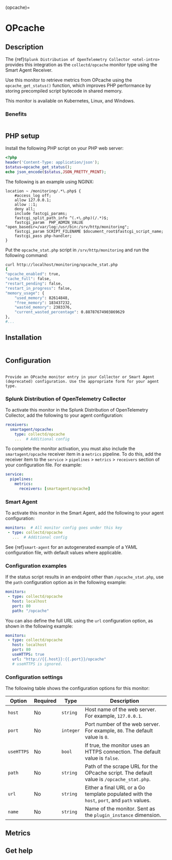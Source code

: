(opcache)=

# OPcache
<meta name="description" content="Use this Splunk Observability Cloud integration for the Collectd OPcache monitor. See benefits, install, configuration, and metrics">

## Description

The {ref}`Splunk Distribution of OpenTelemetry Collector <otel-intro>` provides this integration as the `collectd/opcache` monitor type using the Smart Agent Receiver.

Use this monitor to retrieve metrics from OPcache using the `opcache_get_status()` function, which improves PHP performance by storing precompiled script bytecode in shared memory.

This monitor is available on Kubernetes, Linux, and Windows.

### Benefits

```{include} /_includes/benefits.md
```

## PHP setup

Install the following PHP script on your PHP web server:

```php
<?php
header('Content-Type: application/json');
$status=opcache_get_status();
echo json_encode($status,JSON_PRETTY_PRINT);
```

The following is an example using NGINX:

```
location ~ /monitoring/.*\.php$ {
    #access_log off;
    allow 127.0.0.1;
    allow ::1;
    deny all;
    include fastcgi_params;
    fastcgi_split_path_info ^(.+\.php)(/.*)$;
    fastcgi_param  PHP_ADMIN_VALUE "open_basedir=/var/log:/usr/bin:/srv/http/monitoring";
    fastcgi_param SCRIPT_FILENAME $document_root$fastcgi_script_name;
    fastcgi_pass php-handler;
}
```

Put the `opcache_stat.php` script in `/srv/http/monitoring` and run the following command:

```bash
curl http://localhost/monitoring/opcache_stat.php
{
"opcache_enabled": true,
"cache_full": false,
"restart_pending": false,
"restart_in_progress": false,
"memory_usage": {
    "used_memory": 82614848,
    "free_memory": 183437232,
    "wasted_memory": 2383376,
    "current_wasted_percentage": 0.88787674903869629
},
#...
```
##  Installation

```{include} /_includes/collector-installation.md
```

## Configuration

```{include} /_includes/configuration.md
```

```{note}
Provide an OPcache monitor entry in your Collector or Smart Agent (deprecated) configuration. Use the appropriate form for your agent type.
```

### Splunk Distribution of OpenTelemetry Collector

To activate this monitor in the Splunk Distribution of OpenTelemetry Collector, add the following to your agent configuration:

```yaml
receivers:
  smartagent/opcache:
    type: collectd/opcache
    ...  # Additional config
```

To complete the monitor activation, you must also include the `smartagent/opcache` receiver item in a `metrics` pipeline. To do this, add the receiver item to the `service` > `pipelines` > `metrics` > `receivers` section of your configuration file. For example:

```yaml
service:
  pipelines:
    metrics:
      receivers: [smartagent/opcache]
```

### Smart Agent

To activate this monitor in the Smart Agent, add the following to your agent configuration:

```yaml
monitors:  # All monitor config goes under this key
 - type: collectd/opcache
   ...  # Additional config
```

See {ref}`smart-agent` for an autogenerated example of a YAML configuration file, with default values where applicable.

### Configuration examples

If the status script results in an endpoint other than `/opcache_stat.php`, use the `path` configuration option as in the following example:

```yaml
monitors:
 - type: collectd/opcache
   host: localhost
   port: 80
   path: "/opcache"
```

You can also define the full URL using the `url` configuration option, as shown in the following example:

```yaml
monitors:
 - type: collectd/opcache
   host: localhost
   port: 80
   useHTTPS: true
   url: "http://{{.host}}:{{.port}}/opcache"
   # useHTTPS is ignored.
```

### Configuration settings

The following table shows the configuration options for this monitor:

| Option | Required | Type | Description |
| --- | --- | --- | --- |
| `host` | No | `string` | Host name of the web server. For example, `127.0.0.1`. |
| `port` | No | `integer` | Port number of the web server. For example, `80`. The default value is `0`. |
| `useHTTPS` | No | `bool` | If true, the monitor uses an HTTPS connection. The default value is `false`. |
| `path` | No | `string` | Path of the scrape URL for the OPcache script. The default value is `/opcache_stat.php`. |
| `url` | No | `string` | Either a final URL or a Go template populated with the `host`, `port`, and `path` values. |
| `name` | No | `string` | Name of the monitor. Sent as the `plugin_instance` dimension. |

## Metrics
<div class="metrics-yaml" url="https://raw.githubusercontent.com/signalfx/signalfx-agent/main/pkg/monitors/collectd/opcache/metadata.yaml"></div>

## Get help

```{include} /_includes/troubleshooting.md
```